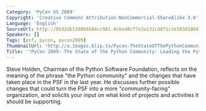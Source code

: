 ```yaml
---
Category: 'PyCon US 2009'
Copyright: 'Creative Commons Attribution-NonCommercial-ShareAlike 3.0'
Language: 'English'
SourceUrl: http://05d2db1380b6504cc981-8cbed8cf7e3a131cd8f1c3e383d10041.r93.cf2.rackcdn.com/pycon-us-2009/145_pycon-2009-the-state-of-the-python-community-leading-the-python-tribe-118.mp4
Speakers: []
Tags: [psf, pycon, pycon2009]
ThumbnailUrl: 'http://a.images.blip.tv/Pycon-TheStateOfThePythonCommunityLeadingThePythonTribe902-75.jpg'
Title: '"PyCon 2009: The State of the Python Community: Leading the Python tribe (#118)"'
---
```

  
Steve Holden, Chairman of the Python Software Foundation, reflects on the
meaning of the phrase "the Python community" and the changes that have taken
place in the PSF in the last year. He discusses further possible changes that
could turn the PSF into a more "community-facing" organization, and solicits
your input on what kind of projects and activities it should be supporting.


